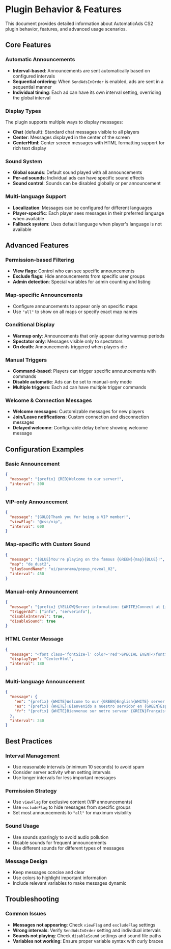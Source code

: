 # Plugin Behavior & Features

This document provides detailed information about AutomaticAds CS2 plugin behavior, features, and advanced usage scenarios.

## Core Features

### Automatic Announcements
- **Interval-based**: Announcements are sent automatically based on configured intervals
- **Sequential ordering**: When `SendAdsInOrder` is enabled, ads are sent in a sequential manner
- **Individual timing**: Each ad can have its own interval setting, overriding the global interval

### Display Types
The plugin supports multiple ways to display messages:

- **Chat** (default): Standard chat messages visible to all players
- **Center**: Messages displayed in the center of the screen
- **CenterHtml**: Center screen messages with HTML formatting support for rich text display

### Sound System
- **Global sounds**: Default sound played with all announcements
- **Per-ad sounds**: Individual ads can have specific sound effects
- **Sound control**: Sounds can be disabled globally or per announcement

### Multi-language Support
- **Localization**: Messages can be configured for different languages
- **Player-specific**: Each player sees messages in their preferred language when available
- **Fallback system**: Uses default language when player's language is not available

## Advanced Features

### Permission-based Filtering
- **View flags**: Control who can see specific announcements
- **Exclude flags**: Hide announcements from specific user groups
- **Admin detection**: Special variables for admin counting and listing

### Map-specific Announcements
- Configure announcements to appear only on specific maps
- Use `"all"` to show on all maps or specify exact map names

### Conditional Display
- **Warmup only**: Announcements that only appear during warmup periods
- **Spectator only**: Messages visible only to spectators
- **On death**: Announcements triggered when players die

### Manual Triggers
- **Command-based**: Players can trigger specific announcements with commands
- **Disable automatic**: Ads can be set to manual-only mode
- **Multiple triggers**: Each ad can have multiple trigger commands

### Welcome & Connection Messages
- **Welcome messages**: Customizable messages for new players
- **Join/Leave notifications**: Custom connection and disconnection messages
- **Delayed welcome**: Configurable delay before showing welcome message

## Configuration Examples

### Basic Announcement
```json
{
  "message": "{prefix} {RED}Welcome to our server!",
  "interval": 300
}
```

### VIP-only Announcement
```json
{
  "message": "{GOLD}Thank you for being a VIP member!",
  "viewFlag": "@css/vip",
  "interval": 600
}
```

### Map-specific with Custom Sound
```json
{
  "message": "{BLUE}You're playing on the famous {GREEN}{map}{BLUE}!",
  "map": "de_dust2",
  "playSoundName": "ui/panorama/popup_reveal_02",
  "interval": 450
}
```

### Manual-only Announcement
```json
{
  "message": "{prefix} {YELLOW}Server information: {WHITE}Connect at {ip}:{port}",
  "triggerAd": ["info", "serverinfo"],
  "disableInterval": true,
  "disableSound": true
}
```

### HTML Center Message
```json
{
  "message": "<font class='fontSize-l' color='red'>SPECIAL EVENT</font><br><font color='yellow'>Double XP Weekend!</font>",
  "displayType": "CenterHtml",
  "interval": 180
}
```

### Multi-language Announcement
```json
{
  "message": {
    "en": "{prefix} {WHITE}Welcome to our {GREEN}English{WHITE} server!",
    "es": "{prefix} {WHITE}¡Bienvenido a nuestro servidor en {GREEN}Español{WHITE}!",
    "fr": "{prefix} {WHITE}Bienvenue sur notre serveur {GREEN}Français{WHITE}!"
  },
  "interval": 240
}
```

## Best Practices

### Interval Management
- Use reasonable intervals (minimum 10 seconds) to avoid spam
- Consider server activity when setting intervals
- Use longer intervals for less important messages

### Permission Strategy
- Use `viewFlag` for exclusive content (VIP announcements)
- Use `excludeFlag` to hide messages from specific groups
- Set most announcements to `"all"` for maximum visibility

### Sound Usage
- Use sounds sparingly to avoid audio pollution
- Disable sounds for frequent announcements
- Use different sounds for different types of messages

### Message Design
- Keep messages concise and clear
- Use colors to highlight important information
- Include relevant variables to make messages dynamic

## Troubleshooting

### Common Issues
- **Messages not appearing**: Check `viewFlag` and `excludeFlag` settings
- **Wrong intervals**: Verify `SendAdsInOrder` setting and individual intervals
- **Sounds not playing**: Check `disableSound` settings and sound file paths
- **Variables not working**: Ensure proper variable syntax with curly braces